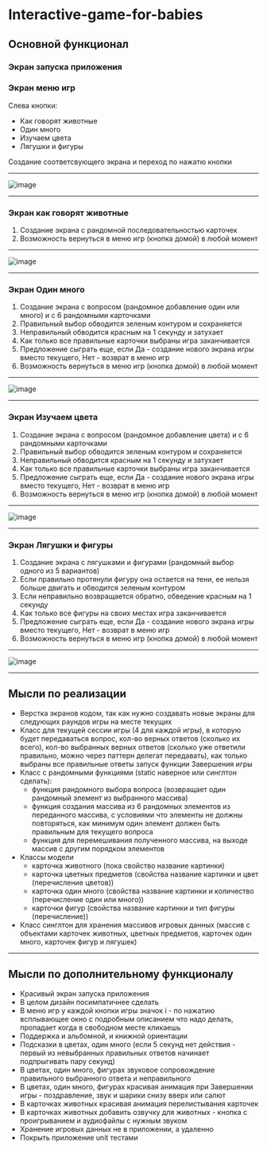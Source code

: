 # Interactive-game-for-babies


## Основной функционал
### Экран запуска приложения
### Экран меню игр
Слева кнопки: 
- Как говорят животные
- Один много
- Изучаем цвета
- Лягушки и фигуры  

Создание соответсвующего экрана и переход по нажатю кнопки
***
![image](https://user-images.githubusercontent.com/21302465/173004710-cac4b436-6558-4739-a635-7784768d09a5.png)
***
### Экран как говорят животные
1. Создание экрана с рандомной последовательностью карточек
2. Возможность вернуться в меню игр (кнопка домой) в любой момент
***
![image](https://user-images.githubusercontent.com/21302465/173005756-29514305-8f79-4d86-86c7-cb209c6ee531.png)
***
### Экран Один много
1. Создание экрана с вопросом (рандомное добавление один или много) и с 6 рандомными карточками
2. Правильный выбор обводится зеленым контуром и сохраняется
3. Неправильный обводится красным на 1 секунду и затухает
4. Как только все правильные карточки выбраны игра заканчивается
5. Предложение сыграть еще, если Да - создание нового экрана игры вместо текущего, Нет - возврат в меню игр
6. Возможность вернуться в меню игр (кнопка домой) в любой момент
***
![image](https://user-images.githubusercontent.com/21302465/173007702-3451523c-56fe-4c35-aeb5-cbbe680d9666.png)
***
### Экран Изучаем цвета
1. Создание экрана с вопросом (рандомное добавление цвета) и с 6 рандомными карточками
2. Правильный выбор обводится зеленым контуром и сохраняется
3. Неправильный обводится красным на 1 секунду и затухает
4. Как только все правильные карточки выбраны игра заканчивается
5. Предложение сыграть еще, если Да - создание нового экрана игры вместо текущего, Нет - возврат в меню игр
6. Возможность вернуться в меню игр (кнопка домой) в любой момент
***
![image](https://user-images.githubusercontent.com/21302465/173009347-0d2cc6a8-c6c3-4b6e-b973-893366624eb4.png)
***
### Экран Лягушки и фигуры
1. Создание экрана с лягушками и фигурами (рандомный выбор одного из 5 вариантов)
2. Если правильно протянули фигуру она остается на тени, ее нельзя больше двигать и обводится зеленым контуром
3. Если неправильно возвращается обратно, обведение красным на 1 секунду
4. Как только все фигуры на своих местах игра заканчивается
5. Предложение сыграть еще, если Да - создание нового экрана игры вместо текущего, Нет - возврат в меню игр
6. Возможность вернуться в меню игр (кнопка домой) в любой момент
***
![image](https://user-images.githubusercontent.com/21302465/173011318-507b596d-d45d-4f13-8b22-d1988a702c03.png)
***
## Мысли по реализации
- Верстка экранов кодом, так как нужно создавать новые экраны для следующих раундов игры на месте текущих
- Класс для текущей сессии игры (4 для каждой игры), в которую будет передаваться вопрос, кол-во верных ответов (сколько их всего), кол-во выбранных верных ответов (сколько уже ответили правильно, можно через паттерн делегат передавать), как только выбраны все правильные ответы запуск функции Завершения игры
- Класс с рандомными функциями (static наверное или синглтон сделать): 
  * функция рандомного выбора вопроса (возвращает один рандомный элемент из выбранного массива)
  * функция создания массива из 6 рандомных элементов из переданного массива, с условиями что элементы не должны повторяться, как минимум один элемент должен быть правильным для текущего вопроса
  * функция для перемешивания полученного массива, на выходе массив с другим порядком элементов
- Классы модели 
  * карточка животного (пока свойство название картинки)
  * карточка цветных предметов (свойства название картинки и цвет (перечисление цветов))
  * карточка один много (свойства название картинки и количество (перечисление один или много))
  * карточки фигур (свойства название картинки и тип фигуры (перечисление))
- Класс синглтон для хранения массивов игровых данных (массив с объектами карточек животных, цветных предметов, карточек один много, карточек фигур и лягушек)
***
## Мысли по дополнительному функционалу
- Красивый экран запуска приложения
- В целом дизайн посимпатичнее сделать
- В меню игр у каждой кнопки игры значок i - по нажатию всплывающее окно с подробным описанием что надо делать, пропадает когда в свободном месте кликаешь
- Поддержка и альбомной, и книжной ориентации
- Подсказки в цветах, один много (если 5 секунд нет действия - первый из невыбранных правильных ответов начинает подпрыгивать пару секунд)
- В цветах, один много, фигурах звуковое сопровождение правильного выбранного ответа и неправильного
- В цветах, один много, фигурах красивая анимация при Завершении игры - поздравление, звук и шарики снизу вверх или салют
- В карточках животных красивая анимация перелистывания карточек
- В карточках животных добавить озвучку для животных - кнопка с проигрыванием и аудиофайлы с нужным звуком
- Хранение игровых данных не в приложении, а удаленно
- Покрыть приложение unit тестами




